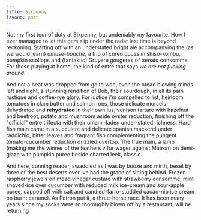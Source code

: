 ```yaml
---
title: Sixpenny
layout: post
---
```


Not my first tour of duty at Sixpenny, but undeniably my favourite.
How I ever managed to let this gem slip under the radar last time is beyond reckoning.
Starting off with an understated bright ale accompanying the (as we would learn) *amuse-bouche*, a trio of cured cuces in shiso-kombu, pumpkin scollops and (fantastic) Gruyere gougeres of tomato consomme.
For those playing at home, the kind of entre that says *we are not fucking around*.

And not a beat was dropped from go to woe, even the bread blowing minds left and right, a stunning rendition of Bob, their sourdough, in all its pain rustique and coffee-rye glory.
For justice i'm compelled to list, heirloom tomatoes in clam butter and salmon roes, those delicate morcels dehydrated and **rehydrated** in their own jus, venison tartare with hazelnut and beetroot, potato and mushroom aside oyster reduction, finishing off the "official" entre trifecta with their umami-laden under-stated richness.
Hard fish main came in a succulent and delicate spanish mackerel under raddichio, bitter leaves and fragrant fish complementing the pungent tomato-cucumber reduction drizzled overtop.
The true main, a lamb (making me the winner of the feathers v fur wager against Matron) on demi-glaze with pumpkin puree beside charred leek, classic.

And here, cunning reader, swaddled as I was by booze and mirth, beset by three of the best deserts ever Ive had the grace of sitting behind.
Frozen raspberry jewels on mead vinegar custard with strawberry consomme, mint shaved-ice over cucumber with reduced milk ice-cream and sour-apple puree, capped off with salt and candied-farro-studded cacao-nib ice cream on burnt caramel.
As Patron put it, a three-horse race.
It has been many years since my socks were so thoroughly blown off by a restaurant, will be returning

